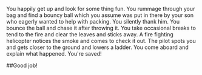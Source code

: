 You happily get up and look for some thing fun. You rummage through your bag and
find a bouncy ball which you assume was put in there by your son who eagerly
wanted to help with packing. You silently thank him. You bounce the ball and
chase it after throwing it. You take occasional breaks to tend to the fire and
clear the leaves and sticks away. A fire fighting helicopter notices the smoke
and comes to check it out. The pilot spots you and gets closer to the ground and
lowers a ladder. You come aboard and explain what happened. You're saved!


##Good job!
